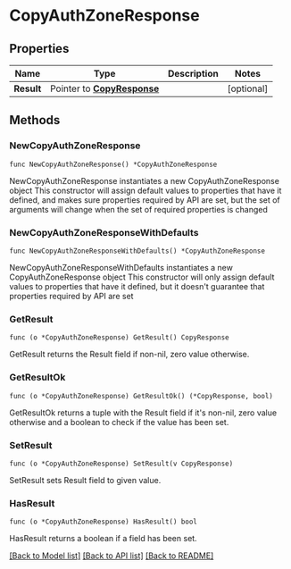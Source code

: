 # CopyAuthZoneResponse

## Properties

Name | Type | Description | Notes
------------ | ------------- | ------------- | -------------
**Result** | Pointer to [**CopyResponse**](CopyResponse.md) |  | [optional] 

## Methods

### NewCopyAuthZoneResponse

`func NewCopyAuthZoneResponse() *CopyAuthZoneResponse`

NewCopyAuthZoneResponse instantiates a new CopyAuthZoneResponse object
This constructor will assign default values to properties that have it defined,
and makes sure properties required by API are set, but the set of arguments
will change when the set of required properties is changed

### NewCopyAuthZoneResponseWithDefaults

`func NewCopyAuthZoneResponseWithDefaults() *CopyAuthZoneResponse`

NewCopyAuthZoneResponseWithDefaults instantiates a new CopyAuthZoneResponse object
This constructor will only assign default values to properties that have it defined,
but it doesn't guarantee that properties required by API are set

### GetResult

`func (o *CopyAuthZoneResponse) GetResult() CopyResponse`

GetResult returns the Result field if non-nil, zero value otherwise.

### GetResultOk

`func (o *CopyAuthZoneResponse) GetResultOk() (*CopyResponse, bool)`

GetResultOk returns a tuple with the Result field if it's non-nil, zero value otherwise
and a boolean to check if the value has been set.

### SetResult

`func (o *CopyAuthZoneResponse) SetResult(v CopyResponse)`

SetResult sets Result field to given value.

### HasResult

`func (o *CopyAuthZoneResponse) HasResult() bool`

HasResult returns a boolean if a field has been set.


[[Back to Model list]](../README.md#documentation-for-models) [[Back to API list]](../README.md#documentation-for-api-endpoints) [[Back to README]](../README.md)


